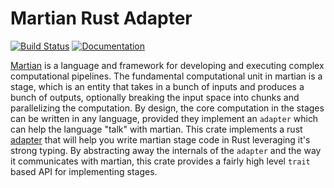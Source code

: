 # Martian Rust Adapter


[![Build Status](https://img.shields.io/travis/martian-lang/martian-rust?logo=travis&style=for-the-badge)](https://travis-ci.org/martian-lang/martian-rust.svg?branch=master)
[![Documentation](https://img.shields.io/badge/Pages-Documentation-blue.svg?style=for-the-badge&logo=github)](http://martian-lang.github.io/martian-rust)

[Martian](https://martian-lang.org/) is a language and framework for developing and executing complex computational pipelines. The fundamental computational unit in martian is a stage, which is an entity that takes in a bunch of inputs and produces a bunch of outputs, optionally breaking the input space into chunks and parallelizing the computation. By design, the core computation in the stages can be written in any language, provided they implement an `adapter` which can help the language "talk" with martian. This crate implements a rust [adapter](https://martian-lang.org/writing-stages/) that will help you write martian stage code in Rust leveraging it's strong typing. By abstracting away the internals of the `adapter` and the way it communicates with martian, this crate provides a fairly high level `trait` based API for implementing stages.
